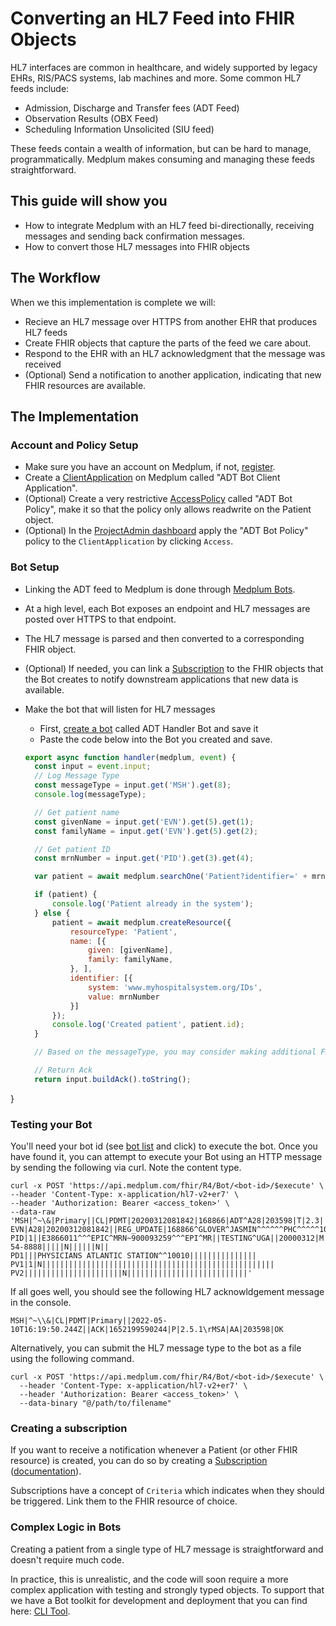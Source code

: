 
# Converting an HL7 Feed into FHIR Objects

HL7 interfaces are common in healthcare, and widely supported by legacy EHRs, RIS/PACS systems, lab machines and more.  Some common HL7 feeds include:

* Admission, Discharge and Transfer fees (ADT Feed)
* Observation Results (OBX Feed)
* Scheduling Information Unsolicited (SIU feed)

These feeds contain a wealth of information, but can be hard to manage, programmatically.  Medplum makes consuming and managing these feeds straightforward.

## This guide will show you

* How to integrate Medplum with an HL7 feed bi-directionally, receiving messages and sending back confirmation messages.
* How to convert those HL7 messages into FHIR objects

## The Workflow

When we this implementation is complete we will:

* Recieve an HL7 message over HTTPS from another EHR that produces HL7 feeds
* Create FHIR objects that capture the parts of the feed we care about.
* Respond to the EHR with an HL7 acknowledgment that the message was received
* (Optional) Send a notification to another application, indicating that new FHIR resources are available.

## The Implementation

### Account and Policy Setup

* Make sure you have an account on Medplum, if not, [register](https://app.medplum.com/register).
* Create a [ClientApplication](https://app.medplum.com/admin/project) on Medplum called "ADT Bot Client Application".
* (Optional) Create a very restrictive [AccessPolicy](https://app.medplum.com/AccessPolicy) called "ADT Bot Policy", make it so that the policy only allows readwrite on the Patient object.
* (Optional) In the [ProjectAdmin dashboard](https://app.medplum.com/admin/project) apply the "ADT Bot Policy" policy to the `ClientApplication` by clicking `Access`.

### Bot Setup

* Linking the ADT feed to Medplum is done through [Medplum Bots](https://app.medplum.com/Bot).
* At a high level, each Bot exposes an endpoint and HL7 messages are posted over HTTPS to that endpoint.
* The HL7 message is parsed and then converted to a corresponding FHIR object.  
* (Optional) If needed, you can link a [Subscription](https://app.medplum.com/Subscription) to the FHIR objects that the Bot creates to notify downstream applications that new data is available.

* Make the bot that will listen for HL7 messages
  * First, [create a bot](https://app.medplum.com/admin/project) called ADT Handler Bot and save it
  * Paste the code below into the Bot you created and save.

  ```js
  export async function handler(medplum, event) {
    const input = event.input;
    // Log Message Type
    const messageType = input.get('MSH').get(8);
    console.log(messageType);

    // Get patient name
    const givenName = input.get('EVN').get(5).get(1);
    const familyName = input.get('EVN').get(5).get(2);

    // Get patient ID
    const mrnNumber = input.get('PID').get(3).get(4);

    var patient = await medplum.searchOne('Patient?identifier=' + mrnNumber);

    if (patient) {
        console.log('Patient already in the system');
    } else {
        patient = await medplum.createResource({
            resourceType: 'Patient',
            name: [{
                given: [givenName],
                family: familyName,
            }, ],
            identifier: [{
                system: 'www.myhospitalsystem.org/IDs',
                value: mrnNumber
            }]
        });
        console.log('Created patient', patient.id);
    }

    // Based on the messageType, you may consider making additional FHIR objects here

    // Return Ack
    return input.buildAck().toString();
}

### Testing your Bot

You'll need your bot id (see [bot list](https://app.medplum.com/Bot) and click) to execute the bot. Once you have found it, you can attempt to execute your Bot using an HTTP message by sending the following via curl.  Note the content type.

```cURL
curl -x POST 'https://api.medplum.com/fhir/R4/Bot/<bot-id>/$execute' \
--header 'Content-Type: x-application/hl7-v2+er7' \
--header 'Authorization: Bearer <access_token>' \
--data-raw 'MSH|^~\&|Primary||CL|PDMT|20200312081842|168866|ADT^A28|203598|T|2.3|||||||||||
EVN|A28|20200312081842||REG_UPDATE|168866^GLOVER^JASMIN^^^^^^PHC^^^^^10010||
PID|1||E3866011^^^EPIC^MRN~900093259^^^EPI^MR||TESTING^UGA||20000312|M|||^^^^^USA^P||||||||123-54-8888|||||N||||||N||
PD1|||PHYSICIANS ATLANTIC STATION^^10010|||||||||||||||
PV1|1|N||||||||||||||||||||||||||||||||||||||||||||||||||||
PV2||||||||||||||||||||||N|||||||||||||||||||||||||||'
```

If all goes well, you should see the following HL7 acknowldgement message in the console.

```hl7
MSH|^~\\&|CL|PDMT|Primary||2022-05-10T16:19:50.244Z||ACK|1652199590244|P|2.5.1\rMSA|AA|203598|OK
```

Alternatively, you can submit the HL7 message type to the bot as a file using the following command.

```cURL
curl -x POST 'https://api.medplum.com/fhir/R4/Bot/<bot-id>/$execute' \
  --header 'Content-Type: x-application/hl7-v2+er7' \
  --header 'Authorization: Bearer <access_token>' \
  --data-binary "@/path/to/filename"
```

### Creating a subscription

If you want to receive a notification whenever a Patient (or other FHIR resource) is created, you can do so by creating a [Subscription](https://docs.medplum.com/api/fhir/resources/subscription) ([documentation](https://docs.medplum.com/api/fhir/resources/subscription)).

Subscriptions have a concept of `Criteria` which indicates when they should be triggered.  Link them to the FHIR resource of choice.

### Complex Logic in Bots

Creating a patient from a single type of HL7 message is straightforward and doesn't require much code.

In practice, this is unrealistic, and the code will soon require a more complex application with testing and strongly typed objects.  To support that we have a Bot toolkit for development and deployment that you can find here: [CLI Tool](https://github.com/medplum/medplum-demo-bots).
